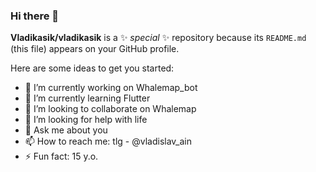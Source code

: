 ### Hi there 👋

**Vladikasik/vladikasik** is a ✨ _special_ ✨ repository because its `README.md` (this file) appears on your GitHub profile.

Here are some ideas to get you started:

- 🔭 I’m currently working on Whalemap_bot
- 🌱 I’m currently learning Flutter
- 👯 I’m looking to collaborate on Whalemap
- 🤔 I’m looking for help with life
- 💬 Ask me about you
- 📫 How to reach me: tlg - @vladislav_ain
- ⚡ Fun fact: 15 y.o.

